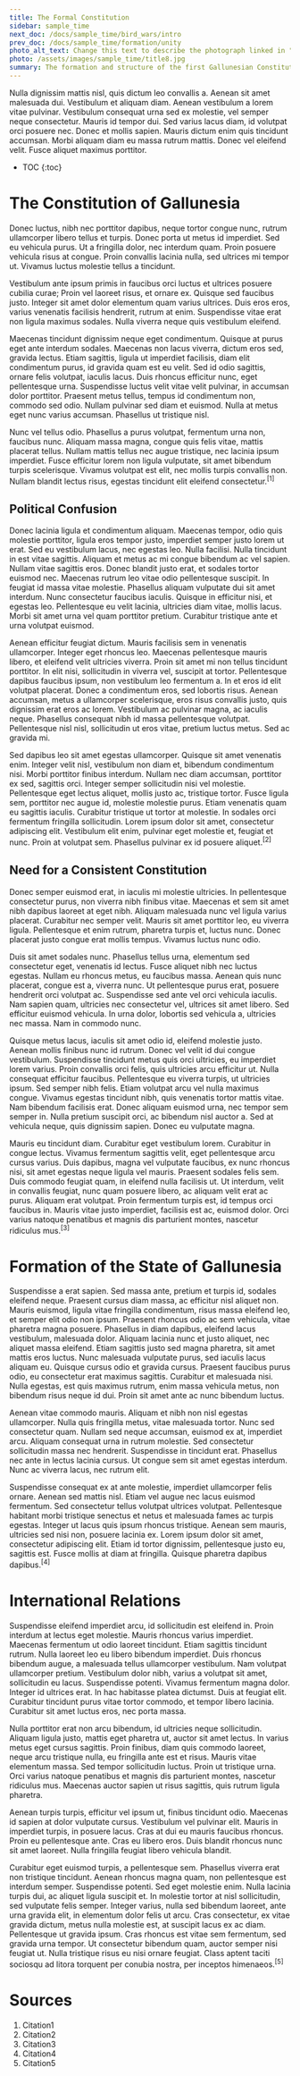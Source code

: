 ```yaml
---
title: The Formal Constitution
sidebar: sample_time
next_doc: /docs/sample_time/bird_wars/intro
prev_doc: /docs/sample_time/formation/unity
photo_alt_text: Change this text to describe the photograph linked in "photo".
photo: /assets/images/sample_time/title8.jpg
summary: The formation and structure of the first Gallunesian Constitution.
---
```


Nulla dignissim mattis nisl, quis dictum leo convallis a. Aenean sit amet malesuada dui. Vestibulum et aliquam diam. Aenean vestibulum a lorem vitae pulvinar. Vestibulum consequat urna sed ex molestie, vel semper neque consectetur. Mauris id tempor dui. Sed varius lacus diam, id volutpat orci posuere nec. Donec et mollis sapien. Mauris dictum enim quis tincidunt accumsan. Morbi aliquam diam eu massa rutrum mattis. Donec vel eleifend velit. Fusce aliquet maximus porttitor. 

* TOC
{:toc}

# The Constitution of Gallunesia

Donec luctus, nibh nec porttitor dapibus, neque tortor congue nunc, rutrum ullamcorper libero tellus et turpis. Donec porta ut metus id imperdiet. Sed eu vehicula purus. Ut a fringilla dolor, nec interdum quam. Proin posuere vehicula risus at congue. Proin convallis lacinia nulla, sed ultrices mi tempor ut. Vivamus luctus molestie tellus a tincidunt.

Vestibulum ante ipsum primis in faucibus orci luctus et ultrices posuere cubilia curae; Proin vel laoreet risus, et ornare ex. Quisque sed faucibus justo. Integer sit amet dolor elementum quam varius ultrices. Duis eros eros, varius venenatis facilisis hendrerit, rutrum at enim. Suspendisse vitae erat non ligula maximus sodales. Nulla viverra neque quis vestibulum eleifend.

Maecenas tincidunt dignissim neque eget condimentum. Quisque at purus eget ante interdum sodales. Maecenas non lacus viverra, dictum eros sed, gravida lectus. Etiam sagittis, ligula ut imperdiet facilisis, diam elit condimentum purus, id gravida quam est eu velit. Sed id odio sagittis, ornare felis volutpat, iaculis lacus. Duis rhoncus efficitur nunc, eget pellentesque urna. Suspendisse luctus velit vitae velit pulvinar, in accumsan dolor porttitor. Praesent metus tellus, tempus id condimentum non, commodo sed odio. Nullam pulvinar sed diam et euismod. Nulla at metus eget nunc varius accumsan. Phasellus ut tristique nisl.

Nunc vel tellus odio. Phasellus a purus volutpat, fermentum urna non, faucibus nunc. Aliquam massa magna, congue quis felis vitae, mattis placerat tellus. Nullam mattis tellus nec augue tristique, nec lacinia ipsum imperdiet. Fusce efficitur lorem non ligula vulputate, sit amet bibendum turpis scelerisque. Vivamus volutpat est elit, nec mollis turpis convallis non. Nullam blandit lectus risus, egestas tincidunt elit eleifend consectetur.<sup>[1]</sup>

## Political Confusion

Donec lacinia ligula et condimentum aliquam. Maecenas tempor, odio quis molestie porttitor, ligula eros tempor justo, imperdiet semper justo lorem ut erat. Sed eu vestibulum lacus, nec egestas leo. Nulla facilisi. Nulla tincidunt in est vitae sagittis. Aliquam et metus ac mi congue bibendum ac vel sapien. Nullam vitae sagittis eros. Donec blandit justo erat, et sodales tortor euismod nec. Maecenas rutrum leo vitae odio pellentesque suscipit. In feugiat id massa vitae molestie. Phasellus aliquam vulputate dui sit amet interdum. Nunc consectetur faucibus iaculis. Quisque in efficitur nisi, et egestas leo. Pellentesque eu velit lacinia, ultricies diam vitae, mollis lacus. Morbi sit amet urna vel quam porttitor pretium. Curabitur tristique ante et urna volutpat euismod.

Aenean efficitur feugiat dictum. Mauris facilisis sem in venenatis ullamcorper. Integer eget rhoncus leo. Maecenas pellentesque mauris libero, et eleifend velit ultricies viverra. Proin sit amet mi non tellus tincidunt porttitor. In elit nisi, sollicitudin in viverra vel, suscipit at tortor. Pellentesque dapibus faucibus ipsum, non vestibulum leo fermentum a. In et eros id elit volutpat placerat. Donec a condimentum eros, sed lobortis risus. Aenean accumsan, metus a ullamcorper scelerisque, eros risus convallis justo, quis dignissim erat eros ac lorem. Vestibulum ac pulvinar magna, ac iaculis neque. Phasellus consequat nibh id massa pellentesque volutpat. Pellentesque nisl nisl, sollicitudin ut eros vitae, pretium luctus metus. Sed ac gravida mi.

Sed dapibus leo sit amet egestas ullamcorper. Quisque sit amet venenatis enim. Integer velit nisl, vestibulum non diam et, bibendum condimentum nisi. Morbi porttitor finibus interdum. Nullam nec diam accumsan, porttitor ex sed, sagittis orci. Integer semper sollicitudin nisi vel molestie. Pellentesque eget lectus aliquet, mollis justo ac, tristique tortor. Fusce ligula sem, porttitor nec augue id, molestie molestie purus. Etiam venenatis quam eu sagittis iaculis. Curabitur tristique ut tortor at molestie. In sodales orci fermentum fringilla sollicitudin. Lorem ipsum dolor sit amet, consectetur adipiscing elit. Vestibulum elit enim, pulvinar eget molestie et, feugiat et nunc. Proin at volutpat sem. Phasellus pulvinar ex id posuere aliquet.<sup>[2]</sup>

## Need for a Consistent Constitution

Donec semper euismod erat, in iaculis mi molestie ultricies. In pellentesque consectetur purus, non viverra nibh finibus vitae. Maecenas et sem sit amet nibh dapibus laoreet at eget nibh. Aliquam malesuada nunc vel ligula varius placerat. Curabitur nec semper velit. Mauris sit amet porttitor leo, eu viverra ligula. Pellentesque et enim rutrum, pharetra turpis et, luctus nunc. Donec placerat justo congue erat mollis tempus. Vivamus luctus nunc odio.

Duis sit amet sodales nunc. Phasellus tellus urna, elementum sed consectetur eget, venenatis id lectus. Fusce aliquet nibh nec luctus egestas. Nullam eu rhoncus metus, eu faucibus massa. Aenean quis nunc placerat, congue est a, viverra nunc. Ut pellentesque purus erat, posuere hendrerit orci volutpat ac. Suspendisse sed ante vel orci vehicula iaculis. Nam sapien quam, ultricies nec consectetur vel, ultrices sit amet libero. Sed efficitur euismod vehicula. In urna dolor, lobortis sed vehicula a, ultricies nec massa. Nam in commodo nunc.

Quisque metus lacus, iaculis sit amet odio id, eleifend molestie justo. Aenean mollis finibus nunc id rutrum. Donec vel velit id dui congue vestibulum. Suspendisse tincidunt metus quis orci ultricies, eu imperdiet lorem varius. Proin convallis orci felis, quis ultricies arcu efficitur ut. Nulla consequat efficitur faucibus. Pellentesque eu viverra turpis, ut ultricies ipsum. Sed semper nibh felis. Etiam volutpat arcu vel nulla maximus congue. Vivamus egestas tincidunt nibh, quis venenatis tortor mattis vitae. Nam bibendum facilisis erat. Donec aliquam euismod urna, nec tempor sem semper in. Nulla pretium suscipit orci, ac bibendum nisl auctor a. Sed at vehicula neque, quis dignissim sapien. Donec eu vulputate magna.

Mauris eu tincidunt diam. Curabitur eget vestibulum lorem. Curabitur in congue lectus. Vivamus fermentum sagittis velit, eget pellentesque arcu cursus varius. Duis dapibus, magna vel vulputate faucibus, ex nunc rhoncus nisi, sit amet egestas neque ligula vel mauris. Praesent sodales felis sem. Duis commodo feugiat quam, in eleifend nulla facilisis ut. Ut interdum, velit in convallis feugiat, nunc quam posuere libero, ac aliquam velit erat ac purus. Aliquam erat volutpat. Proin fermentum turpis est, id tempus orci faucibus in. Mauris vitae justo imperdiet, facilisis est ac, euismod dolor. Orci varius natoque penatibus et magnis dis parturient montes, nascetur ridiculus mus.<sup>[3]</sup>

# Formation of the State of Gallunesia

Suspendisse a erat sapien. Sed massa ante, pretium et turpis id, sodales eleifend neque. Praesent cursus diam massa, ac efficitur nisl aliquet non. Mauris euismod, ligula vitae fringilla condimentum, risus massa eleifend leo, et semper elit odio non ipsum. Praesent rhoncus odio ac sem vehicula, vitae pharetra magna posuere. Phasellus in diam dapibus, eleifend lacus vestibulum, malesuada dolor. Aliquam lacinia nunc et justo aliquet, nec aliquet massa eleifend. Etiam sagittis justo sed magna pharetra, sit amet mattis eros luctus. Nunc malesuada vulputate purus, sed iaculis lacus aliquam eu. Quisque cursus odio et gravida cursus. Praesent faucibus purus odio, eu consectetur erat maximus sagittis. Curabitur et malesuada nisi. Nulla egestas, est quis maximus rutrum, enim massa vehicula metus, non bibendum risus neque id dui. Proin sit amet ante ac nunc bibendum luctus.

Aenean vitae commodo mauris. Aliquam et nibh non nisl egestas ullamcorper. Nulla quis fringilla metus, vitae malesuada tortor. Nunc sed consectetur quam. Nullam sed neque accumsan, euismod ex at, imperdiet arcu. Aliquam consequat urna in rutrum molestie. Sed consectetur sollicitudin massa nec hendrerit. Suspendisse in tincidunt erat. Phasellus nec ante in lectus lacinia cursus. Ut congue sem sit amet egestas interdum. Nunc ac viverra lacus, nec rutrum elit.

Suspendisse consequat ex at ante molestie, imperdiet ullamcorper felis ornare. Aenean sed mattis nisl. Etiam vel augue nec lacus euismod fermentum. Sed consectetur tellus volutpat ultrices volutpat. Pellentesque habitant morbi tristique senectus et netus et malesuada fames ac turpis egestas. Integer ut lacus quis ipsum rhoncus tristique. Aenean sem mauris, ultricies sed nisi non, posuere lacinia ex. Lorem ipsum dolor sit amet, consectetur adipiscing elit. Etiam id tortor dignissim, pellentesque justo eu, sagittis est. Fusce mollis at diam at fringilla. Quisque pharetra dapibus dapibus.<sup>[4]</sup>

# International Relations

Suspendisse eleifend imperdiet arcu, id sollicitudin est eleifend in. Proin interdum at lectus eget molestie. Mauris rhoncus varius imperdiet. Maecenas fermentum ut odio laoreet tincidunt. Etiam sagittis tincidunt rutrum. Nulla laoreet leo eu libero bibendum imperdiet. Duis rhoncus bibendum augue, a malesuada tellus ullamcorper vestibulum. Nam volutpat ullamcorper pretium. Vestibulum dolor nibh, varius a volutpat sit amet, sollicitudin eu lacus. Suspendisse potenti. Vivamus fermentum magna dolor. Integer id ultrices erat. In hac habitasse platea dictumst. Duis at feugiat elit. Curabitur tincidunt purus vitae tortor commodo, et tempor libero lacinia. Curabitur sit amet luctus eros, nec porta massa.

Nulla porttitor erat non arcu bibendum, id ultricies neque sollicitudin. Aliquam ligula justo, mattis eget pharetra ut, auctor sit amet lectus. In varius metus eget cursus sagittis. Proin finibus, diam quis commodo laoreet, neque arcu tristique nulla, eu fringilla ante est et risus. Mauris vitae elementum massa. Sed tempor sollicitudin luctus. Proin ut tristique urna. Orci varius natoque penatibus et magnis dis parturient montes, nascetur ridiculus mus. Maecenas auctor sapien ut risus sagittis, quis rutrum ligula pharetra.

Aenean turpis turpis, efficitur vel ipsum ut, finibus tincidunt odio. Maecenas id sapien at dolor vulputate cursus. Vestibulum vel pulvinar elit. Mauris in imperdiet turpis, in posuere lacus. Cras at dui eu mauris faucibus rhoncus. Proin eu pellentesque ante. Cras eu libero eros. Duis blandit rhoncus nunc sit amet laoreet. Nulla fringilla feugiat libero vehicula blandit.

Curabitur eget euismod turpis, a pellentesque sem. Phasellus viverra erat non tristique tincidunt. Aenean rhoncus magna quam, non pellentesque est interdum semper. Suspendisse potenti. Sed eget molestie enim. Nulla lacinia turpis dui, ac aliquet ligula suscipit et. In molestie tortor at nisl sollicitudin, sed vulputate felis semper. Integer varius, nulla sed bibendum laoreet, ante urna gravida elit, in elementum dolor felis ut arcu. Cras consectetur, ex vitae gravida dictum, metus nulla molestie est, at suscipit lacus ex ac diam. Pellentesque ut gravida ipsum. Cras rhoncus est vitae sem fermentum, sed gravida urna tempor. Ut consectetur bibendum quam, auctor semper nisi feugiat ut. Nulla tristique risus eu nisi ornare feugiat. Class aptent taciti sociosqu ad litora torquent per conubia nostra, per inceptos himenaeos.<sup>[5]</sup>

# Sources

1. Citation1
2. Citation2
3. Citation3
4. Citation4
5. Citation5

